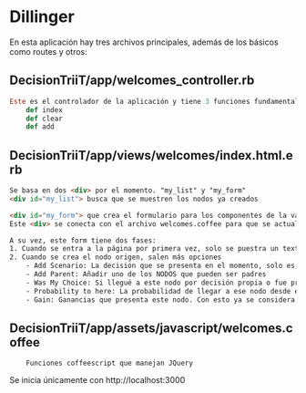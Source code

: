 # Dillinger

En esta aplicación hay tres archivos principales, además de los básicos como routes y otros:

## DecisionTriiT/app/welcomes_controller.rb
```ruby
Este es el controlador de la aplicación y tiene 3 funciones fundamentales
    def index
    def clear
    def add
```
## DecisionTriiT/app/views/welcomes/index.html.erb

```HTML
Se basa en dos <div> por el momento. "my_list" y "my_form" 
<div id="my_list"> busca que se muestren los nodos ya creados

<div id="my_form"> que crea el formulario para los componentes de la variable @hash creada en el anterior documento.
Este <div> se conecta con el archivo welcomes.coffee para que se actualice automaticamente.

A su vez, este form tiene dos fases:
1. Cuando se entra a la página por primera vez, solo se puestra un texto y un botón, esto representa un nodo origen donde se debe colocar la pregunta general del sistema.
2. Cuando se crea el nodo origen, salen más opciones
    - Add Scenario: La decisión que se presenta en el momento, solo es un título y no afecta.
    - Add Parent: Añadir uno de los NODOS que pueden ser padres
    - Was My Choice: Si llegué a este nodo por decisión propia o fue probabilidad aleatoria (Es decir, que fue tomar el trabajo 1, ir a la tienda, etc. y no que bajara el dolar, perder el concurso, que haya trancón, entre otras.)
    - Probability to here: La probabilidad de llegar a ese nodo desde el padre. En caso de que sea decisión propia se igualará a 1.
    - Gain: Ganancias que presenta este nodo. Con esto ya se considera una hoja y no podrán añadirsele hijos

```
## DecisionTriiT/app/assets/javascript/welcomes.coffee
```
    Funciones coffeescript que manejan JQuery
```
Se inicia únicamente con http://localhost:3000